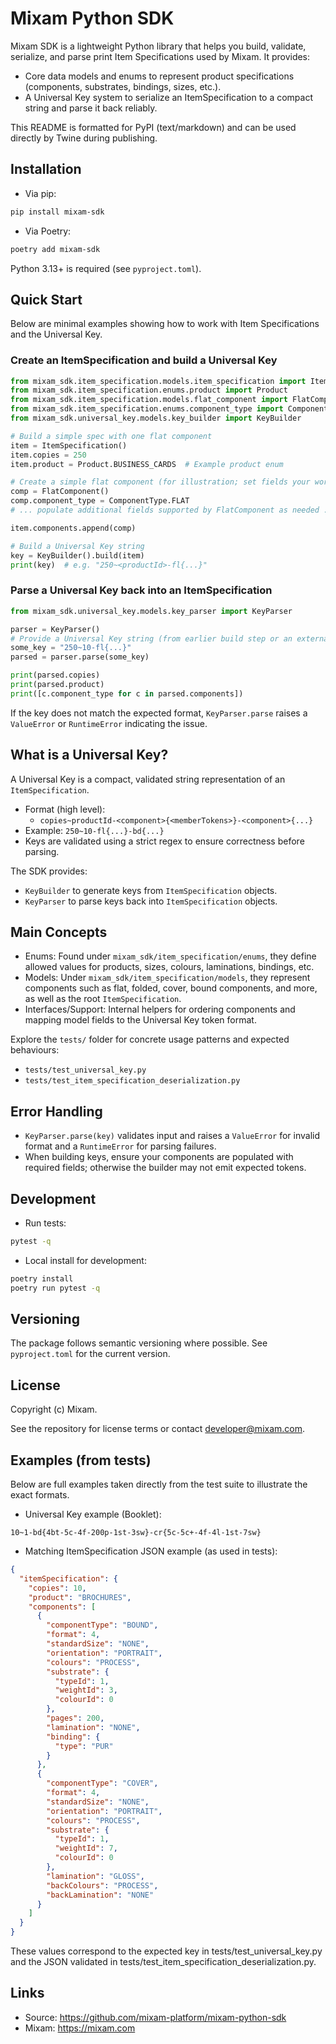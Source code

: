 # Mixam Python SDK

Mixam SDK is a lightweight Python library that helps you build, validate, serialize, and parse print Item Specifications used by Mixam. It provides:

- Core data models and enums to represent product specifications (components, substrates, bindings, sizes, etc.).
- A Universal Key system to serialize an ItemSpecification to a compact string and parse it back reliably.

This README is formatted for PyPI (text/markdown) and can be used directly by Twine during publishing.

## Installation

- Via pip:

```bash
pip install mixam-sdk
```

- Via Poetry:

```bash
poetry add mixam-sdk
```

Python 3.13+ is required (see `pyproject.toml`).

## Quick Start

Below are minimal examples showing how to work with Item Specifications and the Universal Key.

### Create an ItemSpecification and build a Universal Key

```python
from mixam_sdk.item_specification.models.item_specification import ItemSpecification
from mixam_sdk.item_specification.enums.product import Product
from mixam_sdk.item_specification.models.flat_component import FlatComponent
from mixam_sdk.item_specification.enums.component_type import ComponentType
from mixam_sdk.universal_key.models.key_builder import KeyBuilder

# Build a simple spec with one flat component
item = ItemSpecification()
item.copies = 250
item.product = Product.BUSINESS_CARDS  # Example product enum

# Create a simple flat component (for illustration; set fields your workflow requires)
comp = FlatComponent()
comp.component_type = ComponentType.FLAT
# ... populate additional fields supported by FlatComponent as needed ...

item.components.append(comp)

# Build a Universal Key string
key = KeyBuilder().build(item)
print(key)  # e.g. "250~<productId>-fl{...}"
```

### Parse a Universal Key back into an ItemSpecification

```python
from mixam_sdk.universal_key.models.key_parser import KeyParser

parser = KeyParser()
# Provide a Universal Key string (from earlier build step or an external source)
some_key = "250~10-fl{...}"
parsed = parser.parse(some_key)

print(parsed.copies)
print(parsed.product)
print([c.component_type for c in parsed.components])
```

If the key does not match the expected format, `KeyParser.parse` raises a `ValueError` or `RuntimeError` indicating the issue.

## What is a Universal Key?

A Universal Key is a compact, validated string representation of an `ItemSpecification`.

- Format (high level):
  - `copies~productId-<component>{<memberTokens>}-<component>{...}`
- Example: `250~10-fl{...}-bd{...}`
- Keys are validated using a strict regex to ensure correctness before parsing.

The SDK provides:

- `KeyBuilder` to generate keys from `ItemSpecification` objects.
- `KeyParser` to parse keys back into `ItemSpecification` objects.

## Main Concepts

- Enums: Found under `mixam_sdk/item_specification/enums`, they define allowed values for products, sizes, colours, laminations, bindings, etc.
- Models: Under `mixam_sdk/item_specification/models`, they represent components such as flat, folded, cover, bound components, and more, as well as the root `ItemSpecification`.
- Interfaces/Support: Internal helpers for ordering components and mapping model fields to the Universal Key token format.

Explore the `tests/` folder for concrete usage patterns and expected behaviours:

- `tests/test_universal_key.py`
- `tests/test_item_specification_deserialization.py`

## Error Handling

- `KeyParser.parse(key)` validates input and raises a `ValueError` for invalid format and a `RuntimeError` for parsing failures.
- When building keys, ensure your components are populated with required fields; otherwise the builder may not emit expected tokens.

## Development

- Run tests:

```bash
pytest -q
```

- Local install for development:

```bash
poetry install
poetry run pytest -q
```

## Versioning

The package follows semantic versioning where possible. See `pyproject.toml` for the current version.

## License

Copyright (c) Mixam.

See the repository for license terms or contact developer@mixam.com.

## Examples (from tests)

Below are full examples taken directly from the test suite to illustrate the exact formats.

- Universal Key example (Booklet):

```
10~1-bd{4bt-5c-4f-200p-1st-3sw}-cr{5c-5c+-4f-4l-1st-7sw}
```

- Matching ItemSpecification JSON example (as used in tests):

```json
{
  "itemSpecification": {
    "copies": 10,
    "product": "BROCHURES",
    "components": [
      {
        "componentType": "BOUND",
        "format": 4,
        "standardSize": "NONE",
        "orientation": "PORTRAIT",
        "colours": "PROCESS",
        "substrate": {
          "typeId": 1,
          "weightId": 3,
          "colourId": 0
        },
        "pages": 200,
        "lamination": "NONE",
        "binding": {
          "type": "PUR"
        }
      },
      {
        "componentType": "COVER",
        "format": 4,
        "standardSize": "NONE",
        "orientation": "PORTRAIT",
        "colours": "PROCESS",
        "substrate": {
          "typeId": 1,
          "weightId": 7,
          "colourId": 0
        },
        "lamination": "GLOSS",
        "backColours": "PROCESS",
        "backLamination": "NONE"
      }
    ]
  }
}
```

These values correspond to the expected key in tests/test_universal_key.py and the JSON validated in tests/test_item_specification_deserialization.py.

## Links

- Source: https://github.com/mixam-platform/mixam-python-sdk
- Mixam: https://mixam.com
